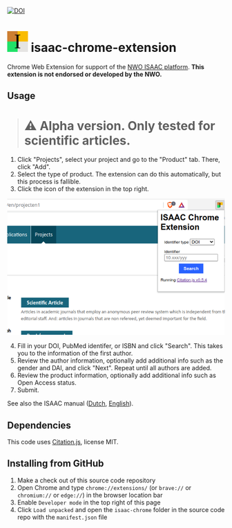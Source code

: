 [![DOI](https://zenodo.org/badge/DOI/10.5281/zenodo.6350383.svg)](https://doi.org/10.5281/zenodo.6350383)

# <img src="assets/icon.svg" width="48" alt="Icon: Black serif font I on a background of four colored squares: brown, gold, green and platinum" /> isaac-chrome-extension

Chrome Web Extension for support of the [NWO ISAAC platform](https://www.nwo.nl/aanvraagsysteem-isaac). **This extension is not endorsed or developed by the NWO.**

## Usage

> # ⚠️ Alpha version. Only tested for scientific articles.

  1. Click "Projects", select your project and go to the "Product" tab. There, click "Add".
  2. Select the type of product. The extension can do this automatically, but this process is fallible.
  3. Click the icon of the extension in the top right.

![Screenshot of the popup of the extension over the ISAAC forms](assets/screenshot.png)

  4. Fill in your DOI, PubMed identifer, or ISBN and click "Search". This takes you to the information of the first author.
  5. Review the author information, optionally add additional info such as the gender and DAI, and click "Next". Repeat until all authors are added.
  6. Review the product information, optionally add additional info such as Open Access status.
  7. Submit.

See also the ISAAC manual ([Dutch](https://www.isaac.nwo.nl/documents/1009078/1009634/ISAAC_Handleiding_NL.pdf/1f6da38b-7268-4fc4-8a0b-5097476a15d5), [English](https://www.nwo.nl/sites/nwo/files/media-files/ISAAC_User_manual_EN.pdf)).

## Dependencies

This code uses [Citation.js](https://citation.js.org), license MIT.

## Installing from GitHub

  1. Make a check out of this source code repository
  2. Open Chrome and type `chrome://extensions/` (or `brave://` or `chromium://` or `edge://`) in the browser location bar
  3. Enable `Developer mode` in the top right of this page
  4. Click `Load unpacked` and open the `isaac-chrome` folder in the source code repo with the `manifest.json` file
